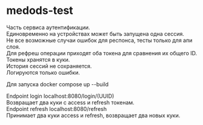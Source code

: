 # medods-test

Часть сервиса аутентификации.\
Единовременно на устройствах может быть запущена одна сессия.\
Не все возможные случаи ошибок для респонса, тесты только для апи слоя.\
Для рефреш операции приходят оба токена для сравнения их общего ID.\
Токены хранятся в куки.\
История сессий не сохраняется.\
Логируются только ошибки.

Для запуска docker compose up --build

Endpoint login localhost:8080/login/(UUID)\
Возвращает два куки с access и refresh токенам.\
Endpoint refresh localhost:8080/refresh\
Принимает два куки access и refresh, возвращает два новых куки.
